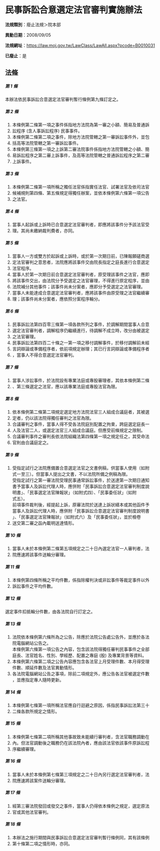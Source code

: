# 民事訴訟合意選定法官審判實施辦法

**法規類別**：廢止法規＞院本部

**異動日期**：2008/09/05  

**法規網址**：https://law.moj.gov.tw/LawClass/LawAll.aspx?pcode=B0010031

**已廢止**：是



## 法條
##### 第 1 條
本辦法依民事訴訟合意選定法官審判暫行條例第九條訂定之。

##### 第 2 條
1. 本條例第二條第一項之事件係指地方法院為第一審之小額、簡易及普通訴
1. 訟程序 (含人事訴訟程序) 民事事件。
1. 本條例第二條第二項之事件，除地方法院管轄之第一審訴訟事件外，並包
1. 括高等法院管轄之第一審訴訟事件。
1. 本條例第三條第一項之上訴第二審法院事件係指地方法院管轄之小額、簡
1. 易訴訟程序之第二審上訴事件，及高等法院管轄之普通訴訟程序之第二審
1. 上訴事件。

##### 第 3 條
1. 本條例第二條第一項所稱之獨任法官係指實任法官、試署法官及依司法官
1. 候補規則第四條、第五條規定得獨任辦案，並依本條例第六條第一項公告
1. 之法官。

##### 第 4 條
1. 當事人起訴或上訴時已合意選定法官審判者，即應將該事件分予該法官受
1. 理。其尚未繳納裁判費者，亦同。

##### 第 5 條
1. 當事人一方或雙方於起訴或上訴時，或於第一次期日前，已陳報願磋商選
1. 定法官審判之意思者，法院應將該事件交由院長指定之庭長進行合意選定
1. 法官程序。
1. 當事人於第一次期日前合意選定法官審判者，原受理該事件之法官，應即
1. 將該事件交出，由法院分予受選定之法官審理，不得進行原定程序，並由
1. 法院補分其他事件；該事件尚未分案者，應即分予受選定之法官審理。
1. 當事人未能達成合意選定法官審判者，應將該事件由原受理之法官繼續審
1. 理；該事件尚未分案者，應依照分案程序輪分。

##### 第 6 條
1. 民事訴訟法第四百零三條第一項各款所列之事件，於調解期間當事人合意
1. 選定法官審判者，調解程序仍繼續進行，待調解不成立時，改分由被選定
1. 之法官審理。
1. 民事訴訟法第四百二十條之一第一項之移付調解事件，於移付調解前未經
1. 言詞辯論或準備程序者，依前項規定辦理；其已行言詞辯論或準備程序者
1. ，當事人不得合意選定法官審判。

##### 第 7 條
1. 當事人涉訟事件，於法院設有專業法庭或專股審理者，其依本條例第二條
1. 、第三條選定之法官，應以該專業法庭或專股法官為限。

##### 第 8 條
1. 依本條例第二條第二項規定選定地方法院法官三人組成合議庭者，其被選
1. 定者，仍以該法院得獨任審判之法官為限。
1. 合議審判之事件，當事人得不受各法院庭別配置之拘束，跨庭選定庭長一
1. 人及法官二人，或選定法官三人組成合議庭。但應受前條規定之限制。
1. 合議審判事件之審判長依法院組織法第四條第一項之規定任之，其受命法
1. 官則由合議庭定之。

##### 第 9 條
1. 受指定試行之法院應備置合意選定法官之文書例稿，供當事人使用（如附  
式一至三）。但當事人提出之文書，不以法院所備之例稿為限。  
受指定試行之第一審法院受理民事通常訴訟事件，於送達第一次期日通知  
書予當事人及訴訟代理人時，應併附「民事訴訟合意選定法官審判制度說  
明書」、「民事選定法官陳報狀」（如附式四）、「民事委任狀」（如附  
式五）。  
前項事件裁判後，經提起上訴，原審法院於送達上訴狀繕本或其他函件予  
當事人及訴訟代理人時，應併附「民事訴訟合意選定法官審判制度說明書  
」、「民事選定法官陳報狀」（如附式六）及「民事委任狀」，並於檢卷
1. 送交第二審之函內載明送達情形。

##### 第 10 條
1. 當事人未於本條例第二條第五項規定之二十日內選定法官一人審判者，法
1. 院應速將該事件送輪分審理。

##### 第 11 條
1. 本條例第四條所稱之平均件數，係指除權判決或非訟事件等裁定事件以外
1. 訴訟事件之平均件數。

##### 第 12 條
選定事件扣抵輪分件數，由各法院自行訂定之。

##### 第 13 條
1. 法院依本條例第六條所為之公告，除應於法院公告處公告外，並應於各法  
院電腦網站公告之。  
本條例第六條第一項公告之內容，包含該法院得獨任審判民事事件之全部  
庭長、法官姓名、性別、學經歷、配置之專庭 (股) 及專業背景等資料。
1. 本條例第六條第二項之公告內容應包含各法官上月受理件數、本月得受理  
件數、順延件數及法官異動情形。
1. 各法院電腦網站公告之事項，除前二項規定外，應公告各法官被選定件數  
，並應指定專人隨時更新。

##### 第 14 條
1. 本條例第七條第一項所稱法官應自行迴避之原因，係指民事訴訟法第三十
1. 二條各款所規定之情形。

##### 第 15 條
1. 本條例第七條第二項所稱其他事故致未能續行審判者，含法官職務調動在
1. 內。但法官調動後之職務仍在該法院內者，應由該法官依該事件原訴訟程
1. 序繼續審理。

##### 第 16 條
1. 當事人未於本條例第七條第三項規定之二十日內另行選定法官審判者，法
1. 院應速將該案件送輪分審理。

##### 第 17 條
1. 經第三審法院發回或發交之事件，當事人仍得依本條例之規定，選定原法
1. 官或其他法官審判。

##### 第 18 條
1. 本辦法之施行期間與民事訴訟合意選定法官審判暫行條例同，其有該條例
1. 第十條第二項之情形時，亦同。


